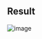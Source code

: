 ## Result
![image](https://github.com/user-attachments/assets/43aa1f9d-06be-4871-8f41-836613629e0d)

